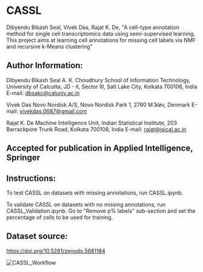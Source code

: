 # CASSL
Dibyendu Bikash Seal, Vivek Das, Rajat K. De, "A cell-type annotation method for single cell transcriptomics data using semi-supervised learning. This project aims at learning cell annotations for missing cell labels via NMF and recursive k-Means clustering"

Author Information:
-------------------
Dibyendu Bikash Seal
A. K. Choudhury School of Information Technology, University of Calcutta,
JD - II, Sector III, Salt Lake City, Kolkata 700106, India
E-mail: dbsakc@caluniv.ac.in

Vivek Das
Novo Nordisk A/S,
Novo Nordisk Park 1, 2760 M ̊aløv, Denmark
E-mail: vivekdas.0687@gmail.com

Rajat K. De
Machine Intelligence Unit, Indian Statistical Institute,
203 Barrackpore Trunk Road, Kolkata 700108, India
E-mail: rajat@isical.ac.in

Accepted for publication in Applied Intelligence, Springer
----------------------------------------------------------

Instructions:
-------------
To test CASSL on datasets with missing annotations, run CASSL.ipynb. 

To validate CASSL on datasets with no missing annotations, run CASSL_Validation.ipynb. Go to "Remove p% labels" sub-section and set the percentage of cells to be used for training.

Dataset source:
---------------
https://doi.org/10.5281/zenodo.5681184

![CASSL_Workflow](https://user-images.githubusercontent.com/19671806/155663400-820690d8-9d37-45ae-8ff8-803e4b4ceef1.jpg)
